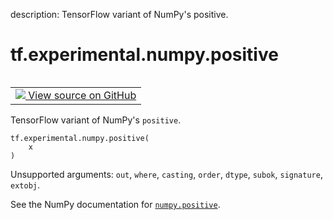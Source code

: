 description: TensorFlow variant of NumPy's positive.

<div itemscope itemtype="http://developers.google.com/ReferenceObject">
<meta itemprop="name" content="tf.experimental.numpy.positive" />
<meta itemprop="path" content="Stable" />
</div>

# tf.experimental.numpy.positive

<!-- Insert buttons and diff -->

<table class="tfo-notebook-buttons tfo-api nocontent" align="left">
<td>
  <a target="_blank" href="https://github.com/tensorflow/tensorflow/blob/r2.4/tensorflow/python/ops/numpy_ops/np_math_ops.py#L897-L899">
    <img src="https://www.tensorflow.org/images/GitHub-Mark-32px.png" />
    View source on GitHub
  </a>
</td>
</table>



TensorFlow variant of NumPy's `positive`.

<pre class="devsite-click-to-copy prettyprint lang-py tfo-signature-link">
<code>tf.experimental.numpy.positive(
    x
)
</code></pre>



<!-- Placeholder for "Used in" -->

Unsupported arguments: `out`, `where`, `casting`, `order`, `dtype`, `subok`, `signature`, `extobj`.

See the NumPy documentation for [`numpy.positive`](https://numpy.org/doc/1.16/reference/generated/numpy.positive.html).